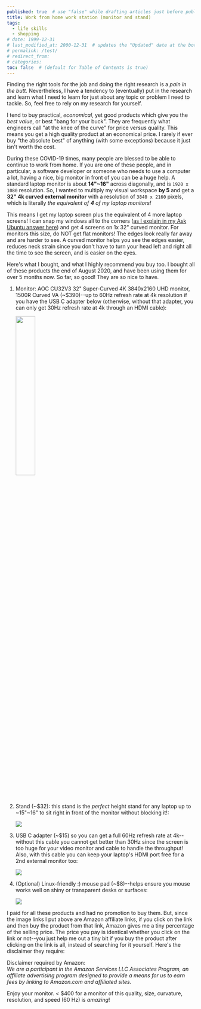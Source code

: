 ```yaml
---
published: true  # use "false" while drafting articles just before publishing
title: Work from home work station (monitor and stand)
tags: 
  - life skills
  - shopping
# date: 1999-12-31
# last_modified_at: 2000-12-31  # updates the "Updated" date at the bottom!
# permalink: /test/
# redirect_from: 
# categories: 
toc: false  # (default for Table of Contents is true)
---
```


Finding the right tools for the job and doing the right research is a _pain in the butt._ Nevertheless, I have a tendency to (eventually) put in the research and learn what I need to learn for just about any topic or problem I need to tackle. So, feel free to rely on my research for yourself. 

I tend to buy practical, _economical_, yet good products which give you the _best value_, or best "bang for your buck". They are frequently what engineers call "at the knee of the curve" for price versus quality. This means you get a high quality product at an economical price. I rarely if ever buy "the absolute best" of anything (with some exceptions) because it just isn't worth the cost.

During these COVID-19 times, many people are blessed to be able to continue to work from home. If you are one of these people, and in particular, a software developer or someone who needs to use a computer a lot, having a nice, big monitor in front of you can be a huge help. A standard laptop monitor is about **14"\~16"** across diagonally, and is `1920 x 1080` resolution. So, I wanted to multiply my visual workspace **by 5** and get a **32" 4k curved external monitor** with a resolution of `3840 x 2160` pixels, which is literally _the equivalent of **4** of my laptop monitors!_ 

This means I get my laptop screen plus the equivalent of 4 more laptop screens! I can snap my windows all to the corners ([as I explain in my Ask Ubuntu answer here](https://askubuntu.com/a/1089033/327339)) and get 4 screens on 1x 32" curved monitor. For monitors this size, do NOT get flat monitors! The edges look really far away and are harder to see. A curved monitor helps you see the edges easier, reduces neck strain since you don't have to turn your head left and right all the time to see the screen, and is easier on the eyes. 

Here's what I bought, and what I highly recommend you buy too. I bought all of these products the end of August 2020, and have been using them for over 5 months now. So far, so good! They are so nice to have.

1. Monitor: AOC CU32V3 32" Super-Curved 4K 3840x2160 UHD monitor, 1500R Curved VA (\~$390)--up to 60Hz refresh rate at 4k resolution if you have the USB C adapter below (otherwise, without that adapter, you can only get 30Hz refresh rate at 4k through an HDMI cable): 

    <p align="left" width="100%">
        <a href="https://amzn.to/48CNjSk">
            <img width="33%" src="https://github.com/ElectricRCAircraftGuy/ElectricRCAircraftGuy.github.io/assets/6842199/17747cfb-a61d-471a-9854-c087ebecbf3b"> 
        </a>
    </p>

1. Stand (\~$32): this stand is the _perfect_ height stand for any laptop up to \~15"\~16" to sit right in front of the monitor without blocking it!: 

    <a href="https://www.amazon.com/dp/B07FQRY349?&linkCode=li2&tag=wwwel-20&linkId=ce79b95a8031f5b0205ec230c243b842&language=en_US&ref_=as_li_ss_il" target="_blank"><img border="0" src="//ws-na.amazon-adsystem.com/widgets/q?_encoding=UTF8&ASIN=B07FQRY349&Format=_SL400_&ID=AsinImage&MarketPlace=US&ServiceVersion=20070822&WS=1&tag=wwwel-20&language=en_US" ></a><img src="https://ir-na.amazon-adsystem.com/e/ir?t=wwwel-20&language=en_US&l=li2&o=1&a=B07FQRY349" width="1" height="1" border="0" alt="" style="border:none !important; margin:0px !important;" />

1. USB C adapter (\~$15) so you can get a full 60Hz refresh rate at 4k--without this cable you cannot get better than 30Hz since the screen is too huge for your video monitor and cable to handle the throughput! Also, with this cable you can keep your laptop's HDMI port free for a 2nd external monitor too: 

    <a href="https://www.amazon.com/dp/B07YDNSGY2?&linkCode=li3&tag=wwwel-20&linkId=88fc48417611716d4ff46c3a3a1ec6da&language=en_US&ref_=as_li_ss_il" target="_blank"><img border="0" src="//ws-na.amazon-adsystem.com/widgets/q?_encoding=UTF8&ASIN=B07YDNSGY2&Format=_SL250_&ID=AsinImage&MarketPlace=US&ServiceVersion=20070822&WS=1&tag=wwwel-20&language=en_US" ></a><img src="https://ir-na.amazon-adsystem.com/e/ir?t=wwwel-20&language=en_US&l=li3&o=1&a=B07YDNSGY2" width="1" height="1" border="0" alt="" style="border:none !important; margin:0px !important;" />

1. (Optional) Linux-friendly :) mouse pad (\~$8)--helps ensure you mouse works well on shiny or transparent desks or surfaces: 

    <a href="https://www.amazon.com/dp/B06XBBFTMJ?&linkCode=li3&tag=wwwel-20&linkId=559353e54d9ebf6763405c1a832edd2a&language=en_US&ref_=as_li_ss_il" target="_blank"><img border="0" src="//ws-na.amazon-adsystem.com/widgets/q?_encoding=UTF8&ASIN=B06XBBFTMJ&Format=_SL250_&ID=AsinImage&MarketPlace=US&ServiceVersion=20070822&WS=1&tag=wwwel-20&language=en_US" ></a><img src="https://ir-na.amazon-adsystem.com/e/ir?t=wwwel-20&language=en_US&l=li3&o=1&a=B06XBBFTMJ" width="1" height="1" border="0" alt="" style="border:none !important; margin:0px !important;" />


I paid for all these products and had no promotion to buy them. But, since the image links I put above are Amazon affiliate links, if you click on the link and then buy the product from that link, Amazon gives me a tiny percentage of the selling price. The price you pay is identical whether you click on the link or not--you just help me out a tiny bit if you buy the product after clicking on the link is all, instead of searching for it yourself. Here's the disclaimer they require:

Disclaimer required by Amazon:  
_We are a participant in the Amazon Services LLC Associates Program, an affiliate advertising program designed to provide a means for us to earn fees by linking to Amazon.com and affiliated sites._


Enjoy your monitor. < $400 for a monitor of this quality, size, curvature, resolution, and speed (60 Hz) is _amazing_!
